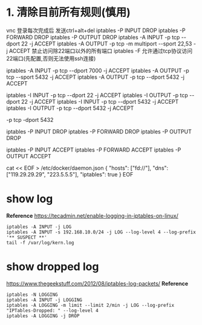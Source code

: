 # 1. 清除目前所有规则(慎用)
vnc 登录每次完成后 发送ctrl+alt+del
iptables -P INPUT DROP
iptables -P FORWARD DROP
iptables -P OUTPUT DROP
iptables -A INPUT -p tcp --dport 22 -j ACCEPT
iptables -A OUTPUT -p tcp -m multiport --sport 22,53 -j ACCEPT
禁止访问除22端口以外的所有端口
iptables -F
允许通过tcp协议访问22端口(先配置,否则无法使用ssh连接)


iptables -A INPUT -p tcp --dport 7000 -j ACCEPT
iptables -A OUTPUT -p tcp --sport 5432  -j ACCEPT
iptables -A OUTPUT -p tcp --dport 5432  -j ACCEPT

iptables -I INPUT -p tcp --dport 22  -j ACCEPT
iptables -I OUTPUT -p tcp --dport 22  -j ACCEPT
iptables -I INPUT -p tcp --dport 5432  -j ACCEPT
iptables -I OUTPUT -p tcp --dport 5432  -j ACCEPT

-p tcp -dport 5432


iptables -P INPUT DROP
iptables -P FORWARD DROP
iptables -P OUTPUT DROP

iptables -P INPUT ACCEPT
iptables -P FORWARD ACCEPT
iptables -P OUTPUT ACCEPT

cat << EOF > /etc/docker/daemon.json
{
  "hosts": ["fd://"],
  "dns": ["119.29.29.29", "223.5.5.5"],
  "iptables": true
}
EOF

# show log
**Reference**
https://tecadmin.net/enable-logging-in-iptables-on-linux/
```
iptables -A INPUT -j LOG
iptables -A INPUT -s 192.168.10.0/24 -j LOG --log-level 4 --log-prefix '** SUSPECT **'
tail -f /var/log/kern.log
```

# show dropped log
https://www.thegeekstuff.com/2012/08/iptables-log-packets/ 
**Reference**
```
iptables -N LOGGING
iptables -A INPUT -j LOGGING
iptables -A LOGGING -m limit --limit 2/min -j LOG --log-prefix "IPTables-Dropped: " --log-level 4
iptables -A LOGGING -j DROP
```



